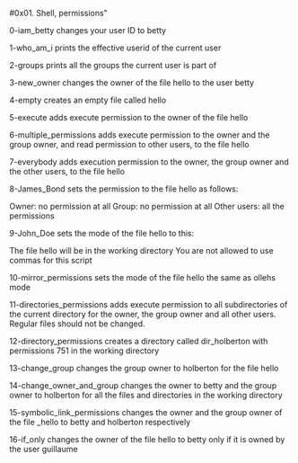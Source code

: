 #0x01. Shell, permissions"

0-iam_betty changes your user ID to betty

1-who_am_i prints the effective userid of the current user

2-groups prints all the groups the current user is part of

3-new_owner changes the owner of the file hello to the user betty

4-empty creates an empty file called hello

5-execute adds execute permission to the owner of the file hello

6-multiple_permissions adds execute permission to the owner and the group owner, and read permission to other users, to the file hello

7-everybody adds execution permission to the owner, the group owner and the other users, to the file hello

8-James_Bond sets the permission to the file hello as follows:

Owner: no permission at all
Group: no permission at all
Other users: all the permissions

9-John_Doe sets the mode of the file hello to this:

The file hello will be in the working directory
You are not allowed to use commas for this script

10-mirror_permissions  sets the mode of the file hello the same as ollehs mode

11-directories_permissions adds execute permission to all subdirectories of the current directory for the owner, the group owner and all other users. Regular files should not be changed.

12-directory_permissions creates a directory called dir_holberton with permissions 751 in the working directory

13-change_group changes the group owner to holberton for the file hello

14-change_owner_and_group changes the owner to betty and the group owner to holberton for all the files and directories in the working directory

15-symbolic_link_permissions changes the owner and the group owner of the file _hello to betty and holberton respectively

16-if_only changes the owner of the file hello to betty only if it is owned by the user guillaume